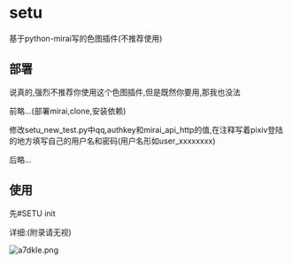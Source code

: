 # setu
基于python-mirai写的色图插件(不推荐使用)
## 部署

说真的,强烈不推荐你使用这个色图插件,但是既然你要用,那我也没法

前略...(部署mirai,clone,安装依赖)

修改setu_new_test.py中qq,authkey和mirai_api_http的值,在注释写着pixiv登陆的地方填写自己的用户名和密码(用户名形如user_xxxxxxxx)

后略...

## 使用

先#SETU init

详细:(附录请无视)

![a7dkIe.png](https://s1.ax1x.com/2020/08/09/a7dkIe.png)
